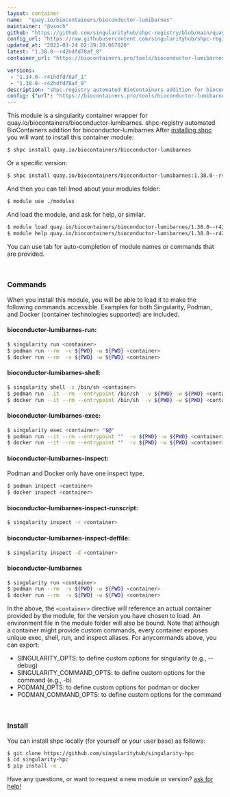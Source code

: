 ```yaml
---
layout: container
name:  "quay.io/biocontainers/bioconductor-lumibarnes"
maintainer: "@vsoch"
github: "https://github.com/singularityhub/shpc-registry/blob/main/quay.io/biocontainers/bioconductor-lumibarnes/container.yaml"
config_url: "https://raw.githubusercontent.com/singularityhub/shpc-registry/main/quay.io/biocontainers/bioconductor-lumibarnes/container.yaml"
updated_at: "2023-03-24 02:39:30.067820"
latest: "1.38.0--r42hdfd78af_0"
container_url: "https://biocontainers.pro/tools/bioconductor-lumibarnes"

versions:
 - "1.34.0--r41hdfd78af_1"
 - "1.38.0--r42hdfd78af_0"
description: "shpc-registry automated BioContainers addition for bioconductor-lumibarnes"
config: {"url": "https://biocontainers.pro/tools/bioconductor-lumibarnes", "maintainer": "@vsoch", "description": "shpc-registry automated BioContainers addition for bioconductor-lumibarnes", "latest": {"1.38.0--r42hdfd78af_0": "sha256:27f4a5bbbeda75ae05c2bcb5178e7a14fec03e29c4c5d9dfc8754a606706b542"}, "tags": {"1.34.0--r41hdfd78af_1": "sha256:6ffd789b5952c7d69b96c76826dc07b050bbf695161d42da176e08a6efc89dd4", "1.38.0--r42hdfd78af_0": "sha256:27f4a5bbbeda75ae05c2bcb5178e7a14fec03e29c4c5d9dfc8754a606706b542"}, "docker": "quay.io/biocontainers/bioconductor-lumibarnes"}
---
```


This module is a singularity container wrapper for quay.io/biocontainers/bioconductor-lumibarnes.
shpc-registry automated BioContainers addition for bioconductor-lumibarnes
After [installing shpc](#install) you will want to install this container module:


```bash
$ shpc install quay.io/biocontainers/bioconductor-lumibarnes
```

Or a specific version:

```bash
$ shpc install quay.io/biocontainers/bioconductor-lumibarnes:1.38.0--r42hdfd78af_0
```

And then you can tell lmod about your modules folder:

```bash
$ module use ./modules
```

And load the module, and ask for help, or similar.

```bash
$ module load quay.io/biocontainers/bioconductor-lumibarnes/1.38.0--r42hdfd78af_0
$ module help quay.io/biocontainers/bioconductor-lumibarnes/1.38.0--r42hdfd78af_0
```

You can use tab for auto-completion of module names or commands that are provided.

<br>

### Commands

When you install this module, you will be able to load it to make the following commands accessible.
Examples for both Singularity, Podman, and Docker (container technologies supported) are included.

#### bioconductor-lumibarnes-run:

```bash
$ singularity run <container>
$ podman run --rm  -v ${PWD} -w ${PWD} <container>
$ docker run --rm  -v ${PWD} -w ${PWD} <container>
```

#### bioconductor-lumibarnes-shell:

```bash
$ singularity shell -s /bin/sh <container>
$ podman run --it --rm --entrypoint /bin/sh  -v ${PWD} -w ${PWD} <container>
$ docker run --it --rm --entrypoint /bin/sh  -v ${PWD} -w ${PWD} <container>
```

#### bioconductor-lumibarnes-exec:

```bash
$ singularity exec <container> "$@"
$ podman run --it --rm --entrypoint ""  -v ${PWD} -w ${PWD} <container> "$@"
$ docker run --it --rm --entrypoint ""  -v ${PWD} -w ${PWD} <container> "$@"
```

#### bioconductor-lumibarnes-inspect:

Podman and Docker only have one inspect type.

```bash
$ podman inspect <container>
$ docker inspect <container>
```

#### bioconductor-lumibarnes-inspect-runscript:

```bash
$ singularity inspect -r <container>
```

#### bioconductor-lumibarnes-inspect-deffile:

```bash
$ singularity inspect -d <container>
```



#### bioconductor-lumibarnes

```bash
$ singularity run <container>
$ podman run --rm  -v ${PWD} -w ${PWD} <container>
$ docker run --rm  -v ${PWD} -w ${PWD} <container>
```


In the above, the `<container>` directive will reference an actual container provided
by the module, for the version you have chosen to load. An environment file in the
module folder will also be bound. Note that although a container
might provide custom commands, every container exposes unique exec, shell, run, and
inspect aliases. For anycommands above, you can export:

 - SINGULARITY_OPTS: to define custom options for singularity (e.g., --debug)
 - SINGULARITY_COMMAND_OPTS: to define custom options for the command (e.g., -b)
 - PODMAN_OPTS: to define custom options for podman or docker
 - PODMAN_COMMAND_OPTS: to define custom options for the command

<br>

### Install

You can install shpc locally (for yourself or your user base) as follows:

```bash
$ git clone https://github.com/singularityhub/singularity-hpc
$ cd singularity-hpc
$ pip install -e .
```

Have any questions, or want to request a new module or version? [ask for help!](https://github.com/singularityhub/singularity-hpc/issues)